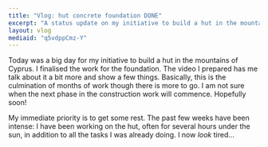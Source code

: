 ```yaml
---
title: "Vlog: hut concrete foundation DONE"
excerpt: "A status update on my initiative to build a hut in the mountains of Cyprus.  The hut's foundation is finalised!"
layout: vlog
mediaid: "q5vdppCmz-Y"
---
```


Today was a big day for my initiative to build a hut in the mountains
of Cyprus.  I finalised the work for the foundation.  The video I
prepared has me talk about it a bit more and show a few things.
Basically, this is the culmination of months of work though there is
more to go.  I am not sure when the next phase in the construction
work will commence.  Hopefully soon!

My immediate priority is to get some rest.  The past few weeks have
been intense: I have been working on the hut, often for several hours
under the sun, in addition to all the tasks I was already doing.  I
now _look_ tired...
